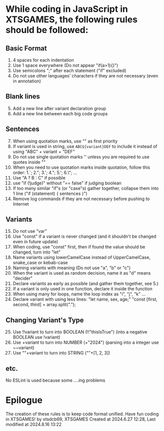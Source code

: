 # While coding in JavaScript in XTSGAMES, the following rules should be followed:

## Basic Format
1. 4 spaces for each indentation
2. Use 1 space everywhere (Do not appear "if(a>1){}")
3. Use semicolons ";" after each statement ("if" excluded)
4. Do not use other languages' characters if they are not necessary (even in annotation)

## Blank lines
5. Add a new line after variant declaration group
6. Add a new line between each big code groups

## Sentences
7. When using quotation marks, use "" as first priority
8. If variant is used in string, use `ABC${variant}DEF` to include it instead of using "ABC" + variant + "DEF"
9. Do not use single quotation marks '' unless you are required to use quotes inside ""
10. When you need to use quotation marks inside quotation, follow this order: 1.`;  2.";  3.';  4.\";  5.\';  6.\\\";  ...
11. Use "A ? B : C" if possible
12. use "if (!judge)" without "== false" if judging boolean
13. If too many similar "if"s (or "case"s) gather together, collapse them into 1 line ("if (statement) { sentences }")
14. Remove log commands if they are not necessary before pushing to Internet

## Variants
15. Do not use "var"
16. Use "const" if a variant is never changed (and it shouldn't be changed even in future update)
17. When coding, use "const" first, then if found the value should be changed, turn into "let"
18. Name variants using lowerCamelCase instead of UpperCamelCase, snake_case or kebab-case
19. Naming variants with meaning (Do not use "a", "b" or "c")
20. When the variant is used as random decision, name it as "d" means "decider"
21. Declare variants as early as possible (and gather them together, see 5.)
22. If a variant is only used in one function, declare it inside the function
23. When using many for loops, name the loop index as "i", "j", "k" ...
24. Declare variant with using less lines: "let name, sex, age;" "const [first, second, third] = array.split(".");

## Changing Variant's Type
25. Use !!variant to turn into BOOLEAN (!!"thisIsTrue") (into a negative BOOLEAN use !variant)
26. Use +variant to turn into NUMBER (+"2024") (parsing into a integer use ~~variant)
27. Use ""+variant to turn into STRING (""+[1, 2, 3])

## etc.
No ESLint is used because some ....ing problems

# Epilogue
The creation of these rules is to keep code format unified. Have fun coding in XTSGAMES!
by xtsdcb69, XTSGAMES
Created at 2024.6.27 12:28, Last modified at 2024.8.16 13:22